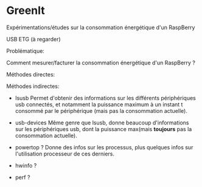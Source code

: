 # GreenIt
Expérimentations/études sur la consommation énergétique d'un RaspBerry

USB ETG (à regarder)

Problématique:

Comment mesurer/facturer la consommation énergétique d'un RaspBerry ?

Méthodes directes:
 

Méthodes indirectes:
* lsusb
Permet d'obtenir des informations sur les différents périphériques usb connectés, et notamment la puissance maximum à un instant t consommé par le périphérique (mais pas la consommation actuelle).

* usb-devices
Même genre que lsusb, donne beaucoup d'informations sur les périphériques usb, dont la puissance max(mais **toujours** pas la consommation actuelle).

* powertop ?
Donne des infos sur les processus, plus quelques infos sur l'utilisation processeur de ces derniers.

* hwinfo ?
* perf ?
